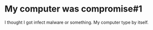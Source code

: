 # My computer was compromise#1

I thought I got infect malware or something. My computer type by itself.

